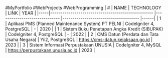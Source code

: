 #MyPortfolio #WebProjects #WebProgramming
| #   | NAME                                              	| TECHNOLOGY                   	| LINK                                 	| YEAR |
|-----|---------------------------------------------------	|------------------------------	|--------------------------------------	|------|
| 1 	| Aplikasi PMS (Planned Maintenance System) PT PELNI  | CodeIgniter 4, PostgreSQL     | -                                     | 2020 |
| 1 	| Sistem Buku Penetapan Angka Kredit (SIBUPAK)        | CodeIgniter 4, PostgreSQL     | -                                     | 2022 |
| 2 	| CMS Datun (Perdata dan Tata Usaha Negara)           | Yii2, PostgreSQL              | https://cms-datun.kejaksaan.go.id     | 2023 |
| 3 	| Sistem Informasi Perpustakaan UNUSIA                | CodeIgniter 4, MySQL          | https://perpustakaan.unusia.ac.id     | 2023 |
